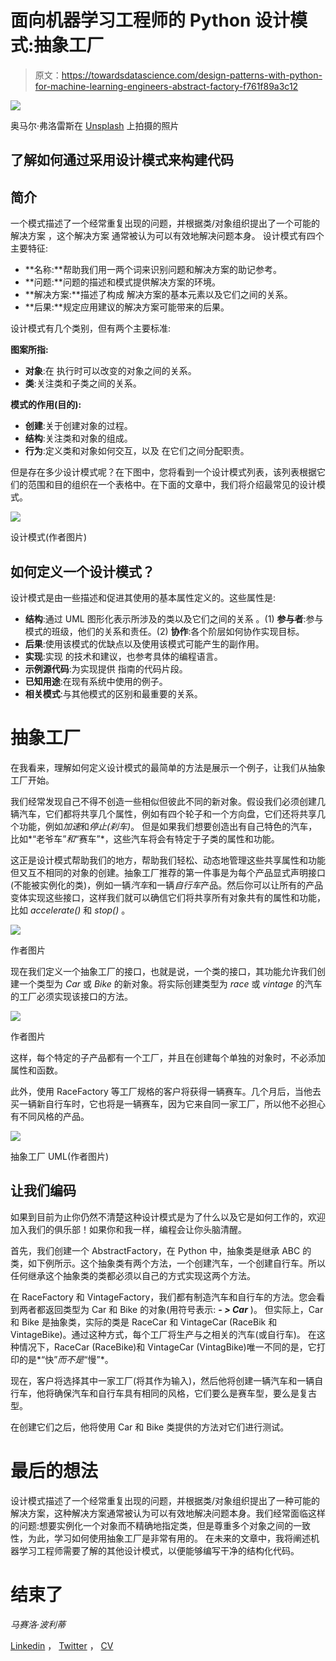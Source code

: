 # 面向机器学习工程师的 Python 设计模式:抽象工厂

> 原文：<https://towardsdatascience.com/design-patterns-with-python-for-machine-learning-engineers-abstract-factory-f761f89a3c12>

![](img/354d43d42cff7447acf5d568eaf575e3.png)

奥马尔·弗洛雷斯在 [Unsplash](https://unsplash.com?utm_source=medium&utm_medium=referral) 上拍摄的照片

## 了解如何通过采用设计模式来构建代码

## **简介**

一个模式描述了一个经常重复出现的问题，并根据类/对象组织提出了一个可能的解决方案
，这个解决方案
通常被认为可以有效地解决问题本身。
设计模式有四个主要特征:

*   **名称:**帮助我们用一两个词来识别问题和解决方案的助记参考。
*   **问题:**问题的描述和模式提供解决方案的环境。
*   **解决方案:**描述了构成
    解决方案的基本元素以及它们之间的关系。
*   **后果:**规定应用建议的解决方案可能带来的后果。

设计模式有几个类别，但有两个主要标准:

**图案所指:**

*   **对象**:在
    执行时可以改变的对象之间的关系。
*   **类**:关注类和子类之间的关系。

**模式的作用(目的):**

*   **创建**:关于创建对象的过程。
*   **结构**:关注类和对象的组成。
*   **行为**:定义类和对象如何交互，以及
    在它们之间分配职责。

但是存在多少设计模式呢？在下图中，您将看到一个设计模式列表，该列表根据它们的范围和目的组织在一个表格中。在下面的文章中，我们将介绍最常见的设计模式。

![](img/37ed83549bbdf3068e115ce4fe0b6939.png)

设计模式(作者图片)

## 如何定义一个设计模式？

设计模式是由一些描述和促进其使用的基本属性定义的。这些属性是:

*   **结构**:通过 UML 图形化表示所涉及的类以及它们之间的关系
    。(1) **参与者**:参与模式的班级，他们的关系和责任。(2) **协作**:各个阶层如何协作实现目标。
*   **后果**:使用该模式的优缺点以及使用该模式可能产生的副作用。
*   **实现**:实现
    的技术和建议，也参考具体的编程语言。
*   **示例源代码**:为实现提供
    指南的代码片段。
*   **已知用途**:在现有系统中使用的例子。
*   **相关模式**:与其他模式的区别和最重要的关系。

# 抽象工厂

在我看来，理解如何定义设计模式的最简单的方法是展示一个例子，让我们从抽象工厂开始。

我们经常发现自己不得不创造一些相似但彼此不同的新对象。假设我们必须创建几辆汽车，它们都将共享几个属性，例如有四个轮子和一个方向盘，它们还将共享几个功能，例如*加速*和*停止(刹车)*。
但是如果我们想要创造出有自己特色的汽车，比如*“老爷车”*和*“赛车”*，这些汽车将会有特定于子类的属性和功能。

这正是设计模式帮助我们的地方，帮助我们轻松、动态地管理这些共享属性和功能但又互不相同的对象的创建。抽象工厂推荐的第一件事是为每个产品显式声明接口(不能被实例化的类)，例如一辆*汽车*和一辆*自行车*产品。然后你可以让所有的产品变体实现这些接口，这样我们就可以确信它们将共享所有对象共有的属性和功能，比如 *accelerate()* 和 *stop()* 。

![](img/919713b176062b4dec28eade1c205a2e.png)

作者图片

现在我们定义一个抽象工厂的接口，也就是说，一个类的接口，其功能允许我们创建一个类型为 *Car* 或 *Bike* 的新对象。将实际创建类型为 *race* 或 *vintage* 的汽车的工厂必须实现该接口的方法。

![](img/da92297bebf02d25cb51042ef2e10706.png)

作者图片

这样，每个特定的子产品都有一个工厂，并且在创建每个单独的对象时，不必添加属性和函数。

此外，使用 RaceFactory 等工厂规格的客户将获得一辆赛车。几个月后，当他去买一辆新自行车时，它也将是一辆赛车，因为它来自同一家工厂，所以他不必担心有不同风格的产品。

![](img/507755bd16540fda8b9f23d7c739b015.png)

抽象工厂 UML(作者图片)

## 让我们编码

如果到目前为止你仍然不清楚这种设计模式是为了什么以及它是如何工作的，欢迎加入我们的俱乐部！如果你和我一样，编程会让你头脑清醒。

首先，我们创建一个 AbstractFactory，在 Python 中，抽象类是继承 ABC 的类，如下例所示。这个抽象类有两个方法，一个创建汽车，一个创建自行车。所以任何继承这个抽象类的类都必须以自己的方式实现这两个方法。

在 RaceFactory 和 VintageFactory，我们都有制造汽车和自行车的方法。您会看到两者都返回类型为 Car 和 Bike 的对象(用符号表示: ***- > Car*** )。
但实际上，Car 和 Bike 是抽象类，实际的类是 RaceCar 和 VintageCar (RaceBik 和 VintageBike)。通过这种方式，每个工厂将生产与之相关的汽车(或自行车)。
在这种情况下，RaceCar (RaceBike)和 VintageCar (VintagBike)唯一不同的是，它打印的是*“快”*而不是*“慢”*。

现在，客户将选择其中一家工厂(将其作为输入)，然后他将创建一辆汽车和一辆自行车，他将确保汽车和自行车具有相同的风格，它们要么是赛车型，要么是复古型。

在创建它们之后，他将使用 Car 和 Bike 类提供的方法对它们进行测试。

# 最后的想法

设计模式描述了一个经常重复出现的问题，并根据类/对象组织提出了一种可能的解决方案，这种解决方案通常被认为可以有效地解决问题本身。我们经常面临这样的问题:想要实例化一个对象而不精确地指定类，但是尊重多个对象之间的一致性，为此，学习如何使用抽象工厂是非常有用的。
在未来的文章中，我将阐述机器学习工程师需要了解的其他设计模式，以便能够编写干净的结构化代码。

# 结束了

*马赛洛·波利蒂*

[Linkedin](https://www.linkedin.com/in/marcello-politi/) ， [Twitter](https://twitter.com/_March08_) ， [CV](https://march-08.github.io/digital-cv/)